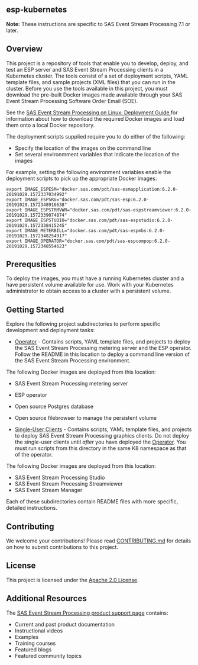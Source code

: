 ## esp-kubernetes

**Note:** These instructions are specific to SAS Event Stream Processing 7.1 or later.

## Overview
This project is a repository of tools that enable you to develop, deploy, and test an ESP server and SAS Event Stream Processing 
clients in a Kubernetes cluster.  The tools consist of a set of deployment scripts, YAML template files, and sample projects (XML files) that you can run in the cluster. Before you use the tools available in this project, you must download the pre-built Docker images made available through your 
SAS Event Stream Processing Software Order Email (SOE).  

See the 
[SAS Event Stream Processing on Linux: Deployment Guide ](http://pubshelpcenter.unx.sas.com:8080/test/?cdcId=espcdc&cdcVersion=6.2&docsetId=dplyesp0phy0lax&docsetTarget=titlepage.htm&locale=en) for information about how to download the required Docker images and load them onto a local Docker repository. 

The deployment scripts supplied require you to do either of the following:
* Specify the location of the images on the command line
* Set several environmment variables that indicate the location of the images

For example, setting the following environment variables enable the deployment scripts to pick up the appropriate Docker images:

```shell
export IMAGE_ESPESM="docker.sas.com/pdt/sas-esmapplication:6.2.0-20191029.1572337034992"
export IMAGE_ESPSRV="docker.sas.com/pdt/sas-esp:6.2.0-20191029.1572348916638"
export IMAGE_ESPSTRMVWR="docker.sas.com/pdt/sas-espstreamviewer:6.2.0-20191029.1572339074874"
export IMAGE_ESPSTUDIO="docker.sas.com/pdt/sas-espstudio:6.2.0-20191029.1572338415245"
export IMAGE_METERBILL="docker.sas.com/pdt/sas-espmbs:6.2.0-20191029.1572348254917"
export IMAGE_OPERATOR="docker.sas.com/pdt/sas-espcompop:6.2.0-20191029.1572348554623"
```

## Prerequsities
To deploy the images, you must have a running Kubernetes cluster and a have persistent volume available for use.  Work with your Kubernetes administrator to obtain access to a cluster with a persistent volume.

## Getting Started

Explore the following project subdirectories to perform specific development and deployment tasks:

* [Operator](/operator) - Contains scripts, YAML template files, and projects to deploy the SAS Event Stream Processing metering server 
and the ESP operator. Follow the README in this location to deploy a command line version of the SAS Event Stream Processing environment.

The following Docker images are deployed from this location:
  * SAS Event Stream Processing metering server
  * ESP operator
  * Open source Postgres database 
  * Open source filebrowser to manage the persistent volume


* [Single-User Clients](/single_user_clients) - Contains scripts, YAML template files, and projects to deploy SAS Event Stream Processing 
graphics clients.  Do not deploy the single-user clients until *after* you have deployed the [Operator](/operator). You must run scripts from this directory in the same K8 namespace as that of the operator.

The following Docker images are deployed from this location: 
  * SAS Event Stream Processing Studio
  * SAS Event Stream Processing Streamviewer
  * SAS Event Stream Manager


Each of these subdirectories contain README files with more specific, detailed instructions.

## Contributing

We welcome your contributions! Please read [CONTRIBUTING.md](CONTRIBUTING.md) for details on how to submit contributions to this project.

## License

This project is licensed under the [Apache 2.0 License](LICENSE).

## Additional Resources

The [SAS Event Stream Processing product support page](https://support.sas.com/en/software/event-stream-processing-support.html)
contains:
* Current and past product documentation
* Instructional videos
* Examples
* Training courses
* Featured blogs
* Featured community topics
